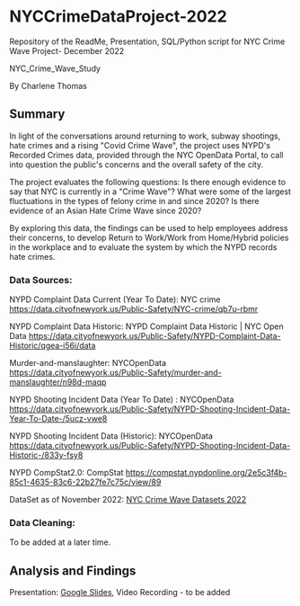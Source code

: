 # NYCCrimeDataProject-2022
Repository of the ReadMe, Presentation, SQL/Python script for NYC Crime Wave Project- December 2022

NYC_Crime_Wave_Study

By Charlene Thomas

## Summary

In light of the conversations around returning to work, subway shootings, hate crimes and a rising "Covid Crime Wave", the project uses NYPD's Recorded Crimes data, provided through the NYC OpenData Portal, to call into question the public's concerns and the overall safety of the city. 

The project evaluates the following questions: Is there enough evidence to say that NYC is currently in a "Crime Wave"? What were some of the largest fluctuations in the types of felony crime in and since 2020? Is there evidence of an Asian Hate Crime Wave since 2020? 

By exploring this data, the findings can be used to help employees address their concerns, to develop Return to Work/Work from Home/Hybrid policies in the workplace and to evaluate the system by which the NYPD records hate crimes.

### Data Sources:

NYPD Complaint Data Current (Year To Date): NYC crime
https://data.cityofnewyork.us/Public-Safety/NYC-crime/qb7u-rbmr 

NYPD Complaint Data Historic: NYPD Complaint Data Historic | NYC Open Data
https://data.cityofnewyork.us/Public-Safety/NYPD-Complaint-Data-Historic/qgea-i56i/data

Murder-and-manslaughter:  NYCOpenData
https://data.cityofnewyork.us/Public-Safety/murder-and-manslaughter/n98d-maqp

NYPD Shooting Incident Data (Year To Date) : NYCOpenData
https://data.cityofnewyork.us/Public-Safety/NYPD-Shooting-Incident-Data-Year-To-Date-/5ucz-vwe8

NYPD Shooting Incident Data (Historic): NYCOpenData
https://data.cityofnewyork.us/Public-Safety/NYPD-Shooting-Incident-Data-Historic-/833y-fsy8 

NYPD CompStat2.0: CompStat
https://compstat.nypdonline.org/2e5c3f4b-85c1-4635-83c6-22b27fe7c75c/view/89

DataSet as of November 2022: [NYC Crime Wave Datasets 2022](https://drive.google.com/drive/folders/1yN8czwfXz-DncnY7In_HAl_XLIfsyv4E?usp=share_link)

### Data Cleaning:

To be added at a later time.

## Analysis and Findings
Presentation: [Google Slides](https://docs.google.com/presentation/d/16_0XD1-PYHcsUP0sATR4UF_hup7mwpQ0P-dSfM2POsw/edit?usp=sharing), Video Recording - to be added


